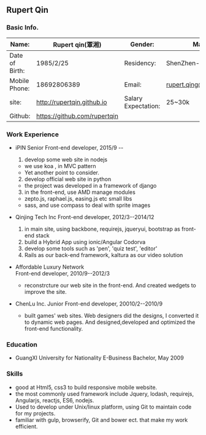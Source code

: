 ## Rupert Qin

### Basic Info.
Name: 			|Rupert qin(覃湘)	|	Gender:  | Male
------- 		| --------------	| 		-------| -----
Date of Birth:		|1985/2/25		 	|Residency:|ShenZhen-BaoAn
Mobile Phone:		|18692806389	 		|Email:|rupert.qing@gmail.com
site:			|http://rupertqin.github.io	|Salary Expectation:| 25~30k
Github:			|https://github.com/rupertqin


### Work Experience

* iPIN
Senior Front-end developer, 2015/9 --
  1. develop some web site in nodejs
    * we use koa , in MVC pattern
    * Yet another point to consider.
  2. develop official web site in python
    * the project was developed in a framework of django
  3. in the front-end,  use AMD manage modules
    *  zepto.js, raphael.js, easing.js etc small libs
    *  sass, and use compass to deal with sprite images

* Qinjing Tech Inc
Front-end developer, 2012/3--2014/12
  1. in main site, using backbone, requirejs, jqueryui, bootstrap as front-end stack
  2. build a Hybrid App using ionic/Angular Codorva
  3. develop some tools such as 'pen', 'quiz test', 'editor'
  4. Rails as our back-end framework, kaltura as our video solution

* Affordable Luxury Network  
Front-end developer, 2010/9--2012/3

	* reconstrcture our web site in the front-end. And created wedgets to improve the site.

* ChenLu Inc.
Junior Front-end developer, 20010/2--2010/9

	* built games' web sites. Web designers did the designs, I converted it to dynamic web 	pages. And designed,developed and optimized the front-end functionality.


### Education

* GuangXI University for Nationality
E-Business Bachelor, May 2009


### Skills

* good at Html5, css3 to build responsive mobile website.
* the most commonly used framework include Jquery, lodash, requirejs, Angularjs, reactjs, ES6, nodejs.
* Used to develop under Unix/linux platform, using Git to maintain code for my projects.
* familiar with gulp, browserify, Git and bower ect. that make my work efficient.

